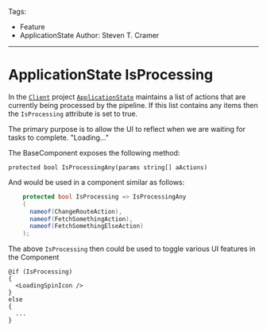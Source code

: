 Tags: 
  - Feature
  - ApplicationState
Author: Steven T. Cramer
---

# ApplicationState IsProcessing

In the [`Client`](\Source\Client\TimeWarp.ArchitectureBlazor.Client.csproj) project [`ApplicationState`](\Source\Client\Features\Application\ApplicationState.cs) maintains a list of actions that are currently being processed by the pipeline. If this list contains any items then the `IsProcessing` attribute is set to true.

The primary purpose is to allow the UI to reflect when we are waiting for tasks to complete.  "Loading..."

The BaseComponent exposes the following method:

`protected bool IsProcessingAny(params string[] aActions)`

And would be used in a component similar as follows:

```csharp
    protected bool IsProcessing => IsProcessingAny
    (
      nameof(ChangeRouteAction),
      nameof(FetchSomethingAction),
      nameof(FetchSomethingElseAction)
    );
```    

The above `IsProcessing` then could be used to toggle various UI features in the Component

```razor
@if (IsProcessing)
{
  <LoadingSpinIcon />
}
else
{
  ...
}
```
